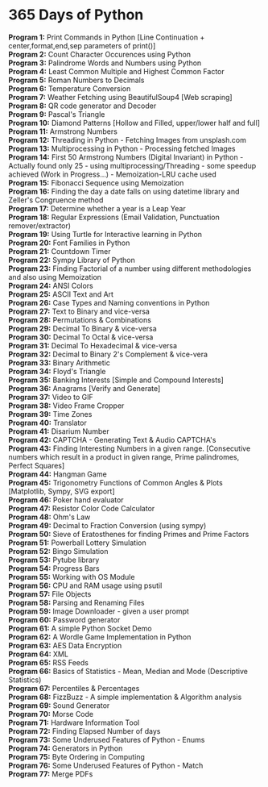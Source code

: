 # 365 Days of Python

**Program 1:** Print Commands in Python [Line Continuation + center,format,end,sep parameters of print()] <br>
**Program 2:** Count Character Occurences using Python <br>
**Program 3:** Palindrome Words and Numbers using Python <br>
**Program 4:** Least Common Multiple and Highest Common Factor<br>
**Program 5:** Roman Numbers to Decimals <br>
**Program 6:** Temperature Conversion <br>
**Program 7:** Weather Fetching using BeautifulSoup4 [Web scraping] <br>
**Program 8:** QR code generator and Decoder<br>
**Program 9:** Pascal's Triangle <br>
**Program 10:** Diamond Patterns [Hollow and Filled, upper/lower half and full] <br>
**Program 11:** Armstrong Numbers <br>
**Program 12:** Threading in Python - Fetching Images from unsplash.com<br>
**Program 13:** Multiprocessing in Python - Processing fetched Images <br>
**Program 14:** First 50 Armstrong Numbers (Digital Invariant) in Python - Actually found only 25 - using multiprocessing/Threading - some speedup achieved (Work in Progress...) - Memoization-LRU cache used<br>
**Program 15:** Fibonacci Sequence using Memoization <br>
**Program 16:** Finding the day a date falls on using datetime library and Zeller's Congruence method <br>
**Program 17:** Determine whether a year is a Leap Year <br>
**Program 18:** Regular Expressions (Email Validation, Punctuation remover/extractor)<br>
**Program 19:** Using Turtle for Interactive learning in Python <br>
**Program 20:** Font Families in Python <br>
**Program 21:** Countdown Timer <br>
**Program 22:** Sympy Library of Python <br>
**Program 23:** Finding Factorial of a number using different methodologies and also using Memoization <br>
**Program 24:** ANSI Colors <br>
**Program 25:** ASCII Text and Art <br>
**Program 26:** Case Types and Naming conventions in Python <br>
**Program 27:** Text to Binary and vice-versa <br>
**Program 28:** Permutations & Combinations <br>
**Program 29:** Decimal To Binary & vice-versa <br>
**Program 30:** Decimal To Octal & vice-versa <br>
**Program 31:** Decimal To Hexadecimal & vice-versa <br>
**Program 32:** Decimal to Binary 2's Complement & vice-vera <br>
**Program 33:** Binary Arithmetic <br>
**Program 34:** Floyd's Triangle <br>
**Program 35:** Banking Interests [Simple and Compound Interests] <br>
**Program 36:** Anagrams [Verify and Generate] <br>
**Program 37:** Video to GIF <br>
**Program 38:** Video Frame Cropper <br>
**Program 39:** Time Zones <br>
**Program 40:** Translator <br>
**Program 41:** Disarium Number <br>
**Program 42:** CAPTCHA - Generating Text & Audio CAPTCHA's<br>
**Program 43:** Finding Interesting Numbers in a given range. [Consecutive numbers which result in a product in given range, Prime palindromes, Perfect Squares]<br>
**Program 44:** Hangman Game <br>
**Program 45:** Trigonometry Functions of Common Angles & Plots [Matplotlib, Sympy, SVG export] <br>
**Program 46:** Poker hand evaluator <br>
**Program 47:** Resistor Color Code Calculator <br>
**Program 48:** Ohm's Law <br>
**Program 49:** Decimal to Fraction Conversion (using sympy) <br>
**Program 50:** Sieve of Eratosthenes for finding Primes and Prime Factors <br>
**Program 51:** Powerball Lottery Simulation <br>
**Program 52:** Bingo Simulation <br>
**Program 53:** Pytube library <br>
**Program 54:** Progress Bars <br>
**Program 55:** Working with OS Module <br>
**Program 56:** CPU and RAM usage using psutil <br>
**Program 57:** File Objects <br>
**Program 58:** Parsing and Renaming Files <br>
**Program 59:** Image Downloader - given a user prompt <br>
**Program 60:** Password generator <br>
**Program 61:** A simple Python Socket Demo <br>
**Program 62:** A Wordle Game Implementation in Python <br>
**Program 63:** AES Data Encryption <br>
**Program 64:** XML <br>
**Program 65:** RSS Feeds <br>
**Program 66:** Basics of Statistics - Mean, Median and Mode (Descriptive Statistics) <br>
**Program 67:** Percentiles & Percentages <br>
**Program 68:** FizzBuzz - A simple implementation & Algorithm analysis <br>
**Program 69:** Sound Generator <br>
**Program 70:** Morse Code <br>
**Program 71:** Hardware Information Tool <br>
**Program 72:** Finding Elapsed Number of days <br>
**Program 73:** Some Underused Features of Python - Enums <br>
**Program 74:** Generators in Python <br>
**Program 75:** Byte Ordering in Computing <br>
**Program 76:** Some Underused Features of Python - Match <br>
**Program 77:** Merge PDFs <br>
